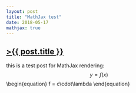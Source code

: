 ```yaml
---
layout: post
title: "MathJax test"
date: 2018-05-17
mathjax: true
---
```


## [>{{ post.title }}](https://caesoma.github.io/archive/standalone/2000-00-00)

this is a test post for MathJax rendering: $$y = f(x)$$
\\begin{equation}
    f = c\cdot\lambda
\\end{equation}

<!-- [//]: # (comment) -->

<!-- `-- caetano, {{ page.date | date: "%Y-%m-%d" }}` -->
